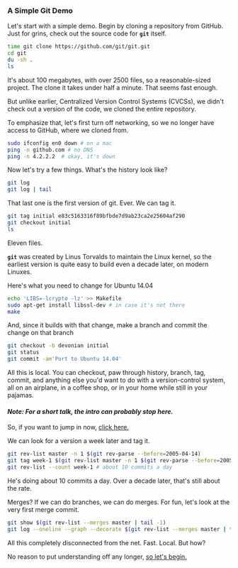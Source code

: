 ### A Simple Git Demo

Let's start with a simple demo. Begin by cloning a repository from GitHub.
Just for grins, check out the source code for **`git`** itself.

```bash
time git clone https://github.com/git/git.git
cd git
du -sh .
ls
```

It's about 100 megabytes, with over 2500 files,
so a reasonable-sized project.
The clone it takes under half a minute.
That seems fast enough.

But unlike earlier, Centralized Version Control Systems (CVCSs),
we didn't check out a version of the code, we cloned the entire repository.

To emphasize that, let's first turn off networking,
so we no longer have access to GitHub, where we cloned from.

```bash
sudo ifconfig en0 down # on a mac
ping -n github.com # no DNS
ping -n 4.2.2.2  # okay, it's down
```
Now let's try a few things. What's the history look like?

```bash
git log
git log | tail
```

That last one is the first version of git. Ever.
We can tag it.

```bash
git tag initial e83c5163316f89bfbde7d9ab23ca2e25604af290
git checkout initial
ls
```

Eleven files.

**`git`** was created by Linus Torvalds
to maintain the Linux kernel,
so the earliest version is quite easy to build
even a decade later, on modern Linuxes.

Here's what you need to change for Ubuntu 14.04

```bash
echo 'LIBS=-lcrypto -lz' >> Makefile
sudo apt-get install libssl-dev # in case it's not there
make
```

And, since it builds with that change, make a branch
and commit the change on that branch

```bash
git checkout -b devonian initial
git status
git commit -am'Port to Ubuntu 14.04'
```

All this is local.
You can checkout, paw through history, branch, tag, commit,
and anything else you'd want to do
with a version-control system,
all on an airplane, in a coffee shop,
or in your home while still in your pajamas.

#### *Note: For a short talk, the intro can probably stop here.*
So, if you want to jump in now, [click here.](https://github.com/jsh/git-internals/blob/master/repos/on-the-surface.md)

We can look for a version a week later and tag it.

```bash
git rev-list master -n 1 $(git rev-parse --before=2005-04-14)
git tag week-1 $(git rev-list master -n 1 $(git rev-parse --before=2005-04-14))
git rev-list --count week-1 # about 10 commits a day
```

He's doing about 10 commits a day.
Over a decade later, that's still about the rate.

Merges? If we can do branches, we can do merges.
For fun, let's look at the very first merge commit.

```bash
git show $(git rev-list --merges master | tail -1)
git log --oneline --graph --decorate $(git rev-list --merges master | tail -1)
```

All this completely disconnected from the net. Fast. Local.
But how?

No reason to put understanding off any longer, [so let's begin.](https://github.com/jsh/git-internals/blob/master/repos/on-the-surface.md)
